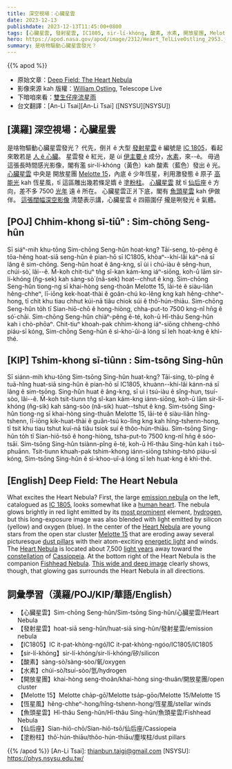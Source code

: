 ```yaml
---
title: 深空視場：心臟星雲
date: 2023-12-13
publishdate: 2023-12-13T11:45:00+0800
tags: [心臟星雲, 發射星雲, IC1805, sir-lí-khóng, 酸素, 水素, 開放星團, Melotte 15, 恆星風, 魚頭星雲, 仙后座, 塗粉柱]
hero: https://apod.nasa.gov/apod/image/2312/Heart_TelLiveOstling_2953.jpg
summary: 是啥物驅動心臟星雲發光？
---
```


{{% apod %}}

- 原始文章：[Deep Field: The Heart Nebula](https://apod.nasa.gov/apod/ap231213.html)
- 影像來源 kah 版權：[William Ostling](https://theastroenthusiast.com/about-me/), Telescope Live
- 下暗咱來看：[雙生仔座流星雨](https://earthsky.org/astronomy-essentials/everything-you-need-to-know-geminid-meteor-shower/)
- 台文翻譯：[An-Li Tsai][An-Li Tsai] ([NSYSU][NSYSU])

## [漢羅] 深空視場：心臟星雲
是啥物驅動心臟星雲發光？
代先，倒爿 ê 大型 [發射星雲][emission nebula] ê 編號是 [IC 1805][IC 1805]，看起來敢若是 [人 ê 心臟][human heart]。
星雲發 ê 紅光，是 ùi [伊主要 ê][most prominent] 成分，[水素][hydrogen]，來--ê。
毋過這張長時間感光影像，閣有濫 sir-lí-khóng（黃色）kah 酸素（藍色）發出 ê 光。
[心臟星雲][Heart Nebula 1] 中央是 開放星團 [Melotte 15][Melotte 15]，內底 ê 少年恆星，利用激發態 ê 原子 [高能光][energetic light] kah 恆星風，tī 這區雕出幾若條足媠 ê [塗粉柱][dust pillars]。
[心臟星雲][Heart Nebula 2] 就 tī [仙后][Cassiopeia][座][constellation] ê 方向，差不多 7500 [光年][light years] 遠 ê 所在。 
心臟星雲正爿下底，閣有 [魚頭星雲][Fishhead Nebula] kah 伊做伴。 
[這張闊幅深空影像][This wide and deep image] 清楚表示講，心臟星雲 ê 四箍圍仔 攏是咧發光 ê 氣體。

## [POJ] Chhim-khong sī-tiûⁿ : Sim-chōng Seng-hûn
Sī siáⁿ-mih khu-tōng Sim-chōng Seng-hûn hoat-kng?
Tāi-seng, tò-pêng ê tōa-hêng hoat-siā seng-hûn ê pian-hō sī IC1805, khòaⁿ--khí-lâi káⁿ-ná sī lâng ê sim-chōng.
Seng-hûn hoat ê âng-kng, sī ùi i chú-iàu ê sêng-hun, chúi-sò͘, lâi--ê.
M̄-koh chit-tiuⁿ tn̂g sî-kan kám-kng iáⁿ-siōng, koh-ū lām sir-lí-khóng (n̂g-sek) kah sàng-sò͘ (nâ-sek) hoat--chhut ê kng.
Sim-chōng Seng-hûn tiong-ng sī khai-hòng seng-thoân Melotte 15, lāi-té ê siàu-liân hêng-chheⁿ, lī-iōng kek-hoat-thài ê goân-chú ko-lêng kng kah hêng-chheⁿ-hong, tī chit khu tiau chhut kúi-nā tiâu chiok súi ê thô͘-hún-thiāu.
Sim-chōng Seng-hûn to̍h tī Sian-hiō-chō ê hong-hiòng, chha-put-to 7500 kng-nî hn̄g ê só͘-chāi.
Sim-chōng Seng-hûn chiàⁿ-pêng ē-té, koh-ū Hî-thâu Seng-hûn kah i chò-phōaⁿ.
Chit-tiuⁿ khoah-pak chhim-khong iáⁿ-siōng chheng-chhó piáu-sī kóng, Sim-chōng Seng-hûn ê sì-kho͘-ûi-á lóng sī leh hoat-kng ê khì-thé.

## [KIP] Tshim-khong sī-tiûnn : Sim-tsōng Sing-hûn
Sī siánn-mih khu-tōng Sim-tsōng Sing-hûn huat-kng?
Tāi-sing, tò-pîng ê tuā-hîng huat-siā sing-hûn ê pian-hō sī IC1805, khuànn--khí-lâi kánn-ná sī lâng ê sim-tsōng.
Sing-hûn huat ê âng-kng, sī uì i tsú-iàu ê sîng-hun, tsuí-sòo, lâi--ê.
M̄-koh tsit-tiunn tn̂g sî-kan kám-kng iánn-siōng, koh-ū lām sir-lí-khóng (n̂g-sik) kah sàng-sòo (nâ-sik) huat--tshut ê kng.
Sim-tsōng Sing-hûn tiong-ng sī khai-hòng sing-thuân Melotte 15, lāi-té ê siàu-liân hîng-tshenn, lī-iōng kik-huat-thài ê guân-tsú ko-lîng kng kah hîng-tshenn-hong, tī tsit khu tiau tshut kuí-nā tiâu tsiok suí ê thôo-hún-thiāu.
Sim-tsōng Sing-hûn to̍h tī Sian-hiō-tsō ê hong-hiòng, tsha-put-to 7500 kng-nî hn̄g ê sóo-tsāi.
Sim-tsōng Sing-hûn tsiànn-pîng ē-té, koh-ū Hî-thâu Sing-hûn kah i tsò-phuānn.
Tsit-tiunn khuah-pak tshim-khong iánn-siōng tshing-tshó piáu-sī kóng, Sim-tsōng Sing-hûn ê sì-khoo-uî-á lóng sī leh huat-kng ê khì-thé.

## [English] Deep Field: The Heart Nebula
What excites the Heart Nebula?
First, the large [emission nebula][emission nebula] on the left, catalogued as [IC 1805][IC 1805], looks somewhat like a [human heart][human heart].
The nebula glows brightly in red light emitted by its [most prominent][most prominent] element, [hydrogen][hydrogen], but this long-exposure image was also blended with light emitted by silicon (yellow) and oxygen (blue).
In the center of the [Heart Nebula][Heart Nebula 1] are young stars from the open star cluster [Melotte 15][Melotte 15] that are eroding away several picturesque [dust pillars][dust pillars] with their atom-exciting [energetic light][energetic light] and winds.
The [Heart Nebula][Heart Nebula 2] is located about 7,500 [light years][light years] away toward the [constellation][constellation] of [Cassiopeia][Cassiopeia].
At the bottom right of the Heart Nebula is the companion [Fishhead Nebula][Fishhead Nebula].
[This wide and deep image][This wide and deep image] clearly shows, though, that glowing gas surrounds the Heart Nebula in all directions.

## 詞彙學習（漢羅/POJ/KIP/華語/English）
- 【心臟星雲】Sim-chōng Seng-hûn/Sim-tsōng Sing-hûn/心臟星雲/Heart Nebula
- 【發射星雲】hoat-siā seng-hûn/huat-siā sing-hûn/發射星雲/emission nebula
- 【IC1805】IC it-pat-khòng-ngó͘/IC it-pat-khòng-ngóo/IC1805/IC1805
- 【sir-lí-khóng】sir-lí-khóng/sir-lí-khóng/矽/silicon
- 【酸素】sàng-sò͘/sàng-sòo/氧/oxygen
- 【水素】chúi-sò͘/tsuí-sòo/氫/hydrogen
- 【開放星團】khai-hòng seng-thoân/khai-hòng sing-thuân/開放星團/open cluster
- 【Melotte 15】Melotte cha̍p-gō͘/Melotte tsa̍p-gōo/Melotte 15/Melotte 15
- 【恆星風】hêng-chheⁿ-hong/hîng-tshenn-hong/恆星風/stellar winds
- 【魚頭星雲】Hî-thâu Seng-hûn/Hî-thâu Sing-hûn/魚頭星雲/Fishhead Nebula
- 【仙后座】Sian-hiō-chō/Sian-hiō-tsō/仙后座/Cassiopeia
- 【塗粉柱】thô͘-hún-thiāu/thôo-hún-thiāu/塵埃柱/dust pillars

{{% /apod %}}
[An-Li Tsai]: thianbun.taigi@gmail.com
[NSYSU]: https://phys.nsysu.edu.tw/

[copyright]: https://apod.nasa.gov/apod/fap/lib/about_apod.html#srapply
[License]: https://creativecommons.org/licenses/by/3.0/

[emission nebula]:https://apod.nasa.gov/apod/emission_nebulae.html
[IC 1805]:https://apod.nasa.gov/apod/ap040917.html
[human heart]:https://youtu.be/xWkeidr2T8o?t=26
[most prominent]:https://i.pinimg.com/originals/d3/5d/63/d35d632b0161e3169f7f4dd3c17c8e36.jpg
[hydrogen]:https://en.wikipedia.org/wiki/Hydrogen
[Heart Nebula 1]:https://www.instagram.com/p/B1zDeLAFp8p/
[Melotte 15]:https://apod.nasa.gov/apod/ap131227.html
[dust pillars]:https://apod.nasa.gov/apod/ap160424.html
[energetic light]:https://science.nasa.gov/ems/10_ultravioletwaves
[Heart Nebula 2]:https://apod.nasa.gov/apod/ap031022.html
[light years]:http://starchild.gsfc.nasa.gov/docs/StarChild/questions/question19.html
[constellation]:https://spaceplace.nasa.gov/constellations/en/
[Cassiopeia]:https://en.wikipedia.org/wiki/Cassiopeia_(constellation)
[Fishhead Nebula]:https://apod.nasa.gov/apod/ap141224.html
[This wide and deep image]:https://theastroenthusiast.com/the-heart-nebula-in-sho/
